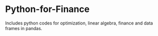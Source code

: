 # Python-for-Finance
Includes python codes for optimization, linear algebra, finance and data frames in pandas.
